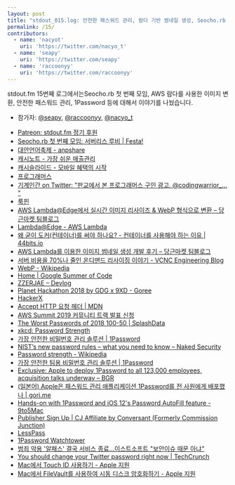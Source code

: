 ```yaml
---
layout: post
title: "stdout_015.log: 안전한 패스워드 관리, 람다 기반 썸네일 생성, Seocho.rb 첫 번재 모임"
permalink: /15/
contributors:
  - name: 'nacyot'
    uri: 'https://twitter.com/nacyo_t'
  - name: 'seapy'
    uri: 'https://twitter.com/seapy'
  - name: 'raccoonyy'
    uri: 'https://twitter.com/raccoonyy'
---
```


stdout.fm 15번째 로그에서는Seocho.rb 첫 번째 모임, AWS 람다를 사용한 이미지 변환, 안전한 패스워드 관리, 1Password 등에   대해서 이야기를 나눴습니다.

* 참가자: [@seapy][sea], [@raccoonyy][rac], [@nacyo_t][nac]

[sea]: https://twitter.com/seapy
[rac]: https://twitter.com/raccoonyy
[nac]: https://twitter.com/nacyo_t

* [Patreon: stdout.fm 정기 후원](https://www.patreon.com/stdoutfm)
* [Seocho.rb 첫 번째 모임: 서버리스 루비 \| Festa!](https://festa.io/events/183)
* [대안언어축제 - anpshare](https://sites.google.com/site/anpshare/anpedia/altlang)
* [캐시노트 - 가장 쉬운 매출관리](https://cashnote.kr/)
* [캐시슬라이드 - 모바일 혜택의 시작](http://site.cashslide.co.kr/)
* [프로그래머스](https://programmers.co.kr/)
* [기계인간 on Twitter: "판교에서 본 프로그래머스 구인 광고. @codingwarrior_… "](https://twitter.com/John_Grib/status/1089676652156661760)
* [룩핀](https://www.lookpin.co.kr/)
* [AWS Lambda@Edge에서 실시간 이미지 리사이즈 & WebP 형식으로 변환 – 당근마켓 팀블로그](https://medium.com/daangn/lambda-edge%EB%A1%9C-%EA%B5%AC%ED%98%84%ED%95%98%EB%8A%94-on-the-fly-%EC%9D%B4%EB%AF%B8%EC%A7%80-%EB%A6%AC%EC%82%AC%EC%9D%B4%EC%A7%95-f4e5052d49f3)
* [Lambda@Edge - AWS Lambda](https://docs.aws.amazon.com/lambda/latest/dg/lambda-edge.html)
* [왜 굳이 도커(컨테이너)를 써야 하나요? - 컨테이너를 사용해야 하는 이유 \| 44bits.io](https://www.44bits.io/ko/post/why-should-i-use-docker-container)
* [AWS Lambda를 이용한 이미지 썸네일 생성 개발 후기 – 당근마켓 팀블로그](https://medium.com/daangn/aws-lambda%EB%A5%BC-%EC%9D%B4%EC%9A%A9%ED%95%9C-%EC%9D%B4%EB%AF%B8%EC%A7%80-%EC%8D%B8%EB%84%A4%EC%9D%BC-%EC%83%9D%EC%84%B1-%EA%B0%9C%EB%B0%9C-%ED%9B%84%EA%B8%B0-acc278d49980)
* [서버 비용을 70%나 줄인 온디맨드 리사이징 이야기 - VCNC Engineering Blog](http://engineering.vcnc.co.kr/2016/05/ondemand-image-resizing/)
* [WebP - Wikipedia](https://en.wikipedia.org/wiki/WebP)
* [Home \| Google Summer of Code](https://summerofcode.withgoogle.com/)
* [ZZERJAE – Devlog](https://zzerjae.github.io/)
* [Planet Hackathon 2018 by GDG x 9XD  - Goree](https://goree.io/events/3)
* [HackerX](a)
* [Accept HTTP 요청 헤더 \| MDN](https://developer.mozilla.org/ko/docs/Web/HTTP/Headers/Accept)
* [AWS Summit 2019 커뮤니티 트랙 발표 신청](https://docs.google.com/forms/d/e/1FAIpQLSdDQWz_f3GrgJafrks8P04H0NqokdeS53Da1cMSee02xeavBQ/viewform)
* [The Worst Passwords of 2018 100-50 \| SplashData](https://www.teamsid.com/100-worst-passwords-top-50/)
* [xkcd: Password Strength](https://xkcd.com/936/)
* [가장 안전한 비밀번호 관리 솔루션 \| 1Password](https://1password.com/ko/)
* [NIST’s new password rules – what you need to know – Naked Security](https://nakedsecurity.sophos.com/2016/08/18/nists-new-password-rules-what-you-need-to-know/)
* [Password strength - Wikipedia](https://en.wikipedia.org/wiki/Password_strength)
* [가장 안전한 팀용 비밀번호 관리 솔루션 \| 1Password](https://1password.com/ko/teams/)
* [Exclusive: Apple to deploy 1Password to all 123,000 employees, acquisition talks underway – BGR](https://bgr.com/2018/07/10/apple-1password-acquisition-deal/)
* [(일본어) Apple은 패스워드 관리 애플리케이션 1Password를 전 사원에게 배포했나 \| gori.me](https://gori.me/apple/apple-news/108218)
* [Hands-on with 1Password and iOS 12's Password AutoFill feature - 9to5Mac](https://9to5mac.com/2018/08/21/hands-on-password-autofill-ios-12-1password/)
* [Publisher Sign Up \| CJ Affiliate by Conversant (Formerly Commission Junction)](https://signup.cj.com/member/signup/publisher/?cid=5140517#/branded?_k=6kz3sz)
* [LessPass](https://lesspass.com/#/)
* [1Password Watchtower](https://watchtower.1password.com/)
* [범죄 악용 '알패스' 결국 서비스 종료…이스트소프트 "보안이슈 때문 아냐"](http://www.newsprime.co.kr/news/article.html?no=403295)
* [You should change your Twitter password right now \| TechCrunch](https://techcrunch.com/2018/05/03/twitter-password-bug/)
* [Mac에서 Touch ID 사용하기 - Apple 지원](https://support.apple.com/ko-kr/HT207054)
* [Mac에서 FileVault를 사용하여 시동 디스크 암호화하기 - Apple 지원](https://support.apple.com/ko-kr/HT204837)
